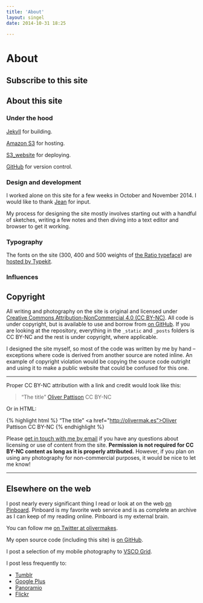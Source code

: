 ```yaml
---
title: 'About'
layout: singel
date: 2014-10-31 18:25

---
```


# About


## Subscribe to this site

## About this site

### Under the hood

[Jekyll](http://jekyllrb.com) for building.

[Amazon S3](http://aws.amazon.com/s3/) for hosting.

[S3_website](https://github.com/laurilehmijoki/s3_website) for deploying.

[GitHub](https://github.com/opattison/olivermakes) for version control.

### Design and development

I worked alone on this site for a few weeks in October and November 2014. I would like to thank [Jean](http://jeancflanagan.com) for input.

My process for designing the site mostly involves starting out with a handful of sketches, writing a few notes and then diving into a text editor and browser to get it working.

### Typography

The fonts on the site (300, 400 and 500 weights of [the Ratio typeface](http://cargocollective.com/pstype/Ratio)) are [hosted by Typekit](https://typekit.com/colophons/hro5wuc).

### Influences



## Copyright

All writing and photography on the site is original and licensed under [Creative Commons Attribution-NonCommercial 4.0 (CC BY-NC)](http://creativecommons.org/licenses/by-nc/4.0/). All code is under copyright, but is available to use and borrow from [on GitHub](https://github.com/opattison/olivermakes). If you are looking at the repository, everything in the `_static` and `_posts` folders is CC BY-NC and the rest is under copyright, where applicable. 

I designed the site myself, so most of the code was written by me by hand – exceptions where code is derived from another source are noted inline. An example of copyright violation would be copying the source code outright and using it to make a public website that could be confused for this one.

- - -

Proper CC BY-NC attribution with a link and credit would look like this:

> “The title” [Oliver Pattison](http://olivermak.es) CC BY-NC

Or in HTML:

{% highlight html %}
“The title” <a href="http://olivermak.es”>Oliver Pattison</a> CC BY-NC
{% endhighlight %}

Please [get in touch with me by email](mailto:oliverpattison@gmail.com) if you have any questions about licensing or use of content from the site. **Permission is not required for CC BY-NC content as long as it is properly attributed.** However, if you plan on using any photography for non-commercial purposes, it would be nice to let me know!

- - -

## Elsewhere on the web

I post nearly every significant thing I read or look at on the web [on Pinboard](https://pinboard.in/u:opattison). Pinboard is my favorite web service and is as complete an archive as I can keep of my reading online. Pinboard is my external brain.

You can follow me [on Twitter at olivermakes](http://twitter.com/olivermakes).

My open source code (including this site) is [on GitHub](https://github.com/opattison).

I post a selection of my mobile photography to [VSCO Grid](http://olivermakes.vsco.co).

I post less frequently to:

- [Tumblr](http://olivermakes.tumblr.com)
- [Google Plus](http://plus.google.com/+OliverPattison)
- [Panoramio](http://www.panoramio.com/user/oliverpattison)
- [Flickr](https://www.flickr.com/photos/ok-oyot)